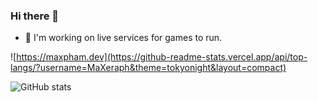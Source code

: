 ### Hi there 👋
- 🌱  I'm working on live services for games to run.

![https://maxpham.dev](https://github-readme-stats.vercel.app/api/top-langs/?username=MaXeraph&theme=tokyonight&layout=compact)

![GitHub stats](https://github-readme-stats.vercel.app/api?username=MaXeraph&show_icons=true&theme=tokyonight)
